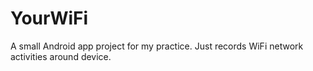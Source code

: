 YourWiFi
========

A small Android app project for my practice. Just records WiFi network activities around device.
